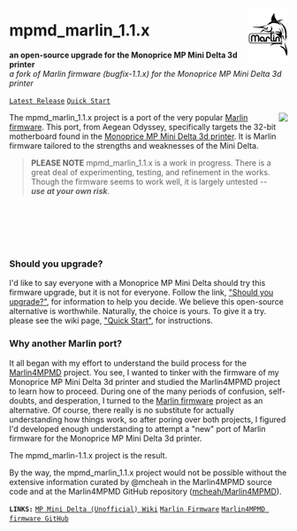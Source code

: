 <img alt="Marlin logo" height="100" align="right"
 src="https://github.com/MarlinFirmware/Marlin/blob/2.0.x/buildroot/share/pixmaps/logo/marlin.svg" />

# mpmd_marlin_1.1.x
__an open-source upgrade for the Monoprice MP Mini Delta 3d printer__<br/>
_a fork of Marlin firmware (bugfix-1.1.x) for the Monoprice MP Mini Delta 3d printer_

[```Latest Release```](https://github.com/aegean-odyssey/mpmd_marlin_1.1.x/releases/latest)
[```Quick Start```](https://github.com/aegean-odyssey/mpmd_marlin_1.1.x/wiki/Quick-Start)

<img alg="Monoprice Mini Delta" height="240" align="right"
 src="https://github.com/aegean-odyssey/PrusaSlicer-settings/blob/master/Monoprice_MiniDelta.png" />
 
The mpmd_marlin_1.1.x project is a port of the very popular [Marlin firmware](https://www.marlinfw.org). This port, from Aegean Odyssey, specifically targets the 32-bit motherboard found in the [Monoprice MP Mini Delta 3d printer](https://www.monoprice.com/product?p_id=21666). It is Marlin firmware tailored to the strengths and weaknesses of the Mini Delta.

> **PLEASE NOTE** mpmd_marlin_1.1.x is a work in progress. There is a great deal of experimenting, testing, and refinement in the works. Though the firmware seems to work well, it is largely untested -- ***use at your own risk***.
<br clear="both"/>

### Should you upgrade?

I'd like to say everyone with a Monoprice MP Mini Delta should try this firmware upgrade, 
but it is not for everyone. Follow the link, ["Should you upgrade?"](https://github.com/aegean-odyssey/mpmd_marlin_1.1.x/wiki/Should-you-upgrade%3f), for information to help you decide. We believe this open-source alternative is worthwhile. Naturally, the choice is yours. To give it a try. please see the wiki page, 
["Quick Start"](https://github.com/aegean-odyssey/mpmd_marlin_1.1.x/wiki/Quick-Start), for instructions.


### Why another Marlin port?

It all began with my effort to understand the build process for the [Marlin4MPMD](https://github.com/mcheah/Marlin4MPMD) project. You see, I wanted to tinker with the firmware of my Monoprice MP Mini Delta 3d printer and studied the Marlin4MPMD project to learn how to proceed. During one of the many periods of confusion, self-doubts, and desperation, I turned to the [Marlin firmware](https://www.marlinfw.org) project as an alternative. Of course, there really is no substitute for actually understanding how things work, so after poring over both projects, I figured I'd developed enough understanding to attempt a "new" port of Marlin firmware for the Monoprice MP Mini Delta 3d printer.

The mpmd_marlin-1.1.x project is the result.

By the way, the mpmd_marlin_1.1.x project would not be possible without the extensive information curated by @mcheah in the Marlin4MPMD source code and at the Marlin4MPMD GitHub repository ([mcheah/Marlin4MPMD](https://github.com/mcheah/Marlin4MPMD)).

__`LINKS:`__
 [`MP Mini Delta (Unofficial) Wiki`](https://www.mpminidelta.com)
 [`Marlin Firmware`](https://www.marlinfw.org)
 [`Marlin4MPMD firmware GitHub`](https:/github.com/mcheah/Marlin4MPMD)

<!--
### Other Resources
+ [Marlin4MPMD (AO port)](https://github.com/aegean-odyssey/marlin4mpmd_1.3.3)
+ [STM32CubeF0 (STMicroelectronics)](https://www.st.com/content/st_com/en/products/embedded-software/mcu-mpu-embedded-software/stm32-embedded-software/stm32cube-mcu-mpu-packages/stm32cubef0.html)
+ [Debian "buster"](https://www.debian.org/releases/buster/)
-->

